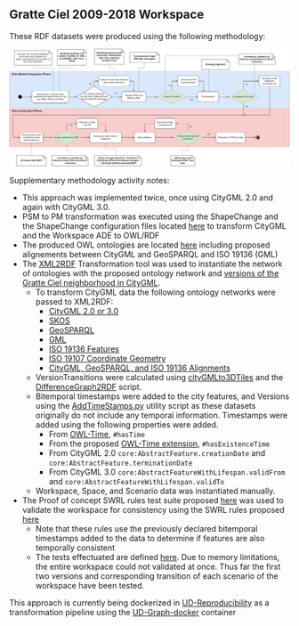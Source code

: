 ## Gratte Ciel 2009-2018 Workspace

These RDF datasets were produced using the following methodology:

![UD-Graph+Workspace Methodology](./methodology.png)

Supplementary methodology activity notes:
- This approach was implemented twice, once using CityGML 2.0 and again with CityGML 3.0.
- PSM to PM transformation was executed using the ShapeChange and the ShapeChange configuration files located [here](../../Transformations/ShapeChange/) to transform CityGML and the Workspace ADE to OWL/RDF
- The produced OWL ontologies are located [here](../../Ontologies/) including proposed alignements between CityGML and GeoSPARQL and ISO 19136 (GML)
- The [XML2RDF](../../Transformations/XML-to-RDF/) Transformation tool was used to instantiate the network of ontologies with the proposed ontology network and [versions of the Gratte Ciel neighborhood in CityGML](https://partage.liris.cnrs.fr/index.php/s/jArrjsJxzsC5YAg).
  - To transform CityGML data the following ontology networks were passed to XML2RDF:
    - [CityGML 2.0 or 3.0](../../Ontologies/CityGML/)
    - [SKOS](https://www.w3.org/2009/08/skos-reference/skos.rdf)
    - [GeoSPARQL](http://www.opengis.net/ont/geosparql#)
    - [GML](http://www.opengis.net/ont/gml#)
    - [ISO 19136 Features](https://def.isotc211.org/ontologies/iso19136/2007/Feature.rdf)
    - [ISO 19107 Coordinate Geometry](https://def.isotc211.org/ontologies/iso19107/2003/CoordinateGeometry.rdf)
    - [CityGML, GeoSPARQL, and ISO 19136 Alignments](../../Ontologies/Alignments/)  
  - VersionTransitions were calculated using [cityGMLto3DTiles](https://github.com/VCityTeam/cityGMLto3DTiles) and the [DifferenceGraph2RDF](../../Transformations/DifferenceGraph-to-CityGML3/) script.
  - Bitemporal timestamps were added to the city features, and Versions using the [AddTimeStamps.py](../../Transformations/utilities/AddTimeStamps.py) utility script as these datasets originally do not include any temporal information. Timestamps were added using the following properties were added.
    - From [OWL-Time](http://www.w3.org/2006/time#), `#hasTime`
    - From the proposed [OWL-Time extension](../../Ontologies/Time/time-extension.ttl), `#hasExistenceTime`
    - From CityGML 2.0 `core:AbstractFeature.creationDate` and `core:AbstractFeature.terminationDate`
    - From CityGML 3.0 `core:AbstractFeatureWithLifespan.validFrom` and `core:AbstractFeatureWithLifespan.validTo`
  - Workspace, Space, and Scenario data was instantiated manually.
- The Proof of concept SWRL rules test suite proposed [here](../../rules/) was used to validate the workspace for consistency using the SWRL rules proposed [here](../../rules/rules.json)
    - Note that these rules use the previously declared bitemporal timestamps added to the data to determine if features are also temporally consistent   
  - The tests effectuated are defined [here](../../rules/workspace_tests.json). Due to memory limitations, the entire workspace could not validated at once. Thus far the first two versions and corresponding transition of each scenario of the workspace have been tested.

This approach is currently being dockerized in [UD-Reproducibility](https://github.com/VCityTeam/UD-Reproducibility) as a transformation pipeline using the [UD-Graph-docker](https://github.com/VCityTeam/UD-Graph-docker) container
